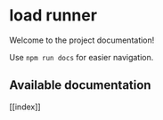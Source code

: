 # load runner

Welcome to the project documentation!

Use `npm run docs` for easier navigation.

## Available documentation

[[index]]
